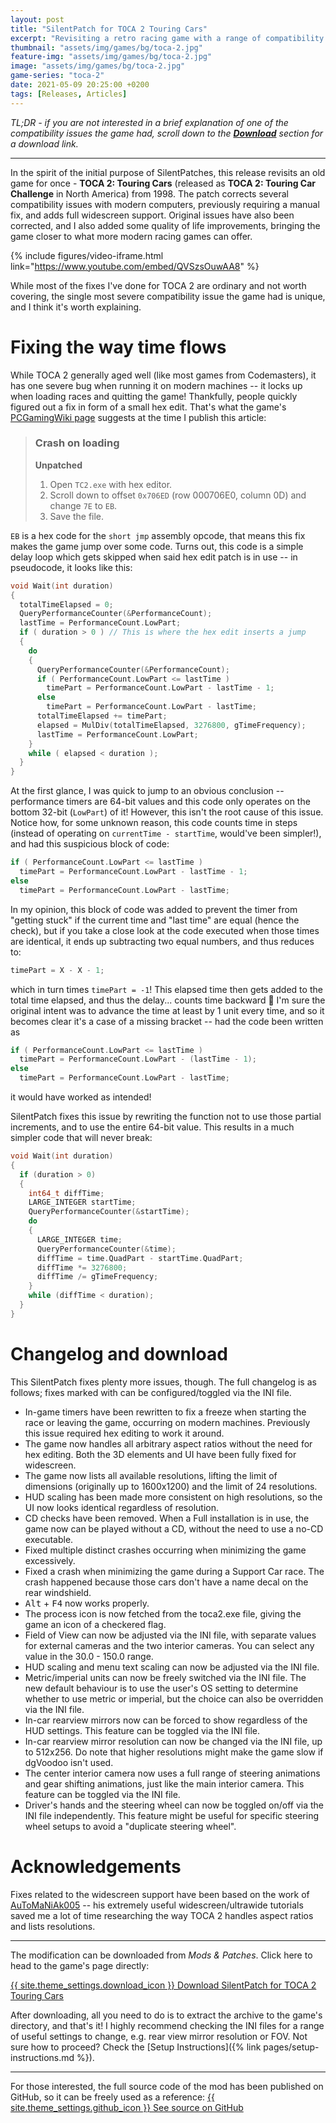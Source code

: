 ```yaml
---
layout: post
title: "SilentPatch for TOCA 2 Touring Cars"
excerpt: "Revisiting a retro racing game with a range of compatibility fixes and full widescreen support."
thumbnail: "assets/img/games/bg/toca-2.jpg"
feature-img: "assets/img/games/bg/toca-2.jpg"
image: "assets/img/games/bg/toca-2.jpg"
game-series: "toca-2"
date: 2021-05-09 20:25:00 +0200
tags: [Releases, Articles]
---
```


*TL;DR - if you are not interested in a brief explanation of one of the compatibility issues the game had,
scroll down to the [**Download**](#changelog-and-download) section for a download link.*

***

In the spirit of the initial purpose of SilentPatches, this release revisits an old game for once - **TOCA 2: Touring Cars** (released as **TOCA 2: Touring Car Challenge** in North America) from 1998.
The patch corrects several compatibility issues with modern computers, previously requiring a manual fix, and adds full widescreen support.
Original issues have also been corrected, and I also added some quality of life improvements, bringing the game closer to what more modern racing games can offer.

{% include figures/video-iframe.html link="https://www.youtube.com/embed/QVSzsOuwAA8" %}

While most of the fixes I've done for TOCA 2 are ordinary and not worth covering, the single most severe compatibility issue the game had is unique, and I think
it's worth explaining.

# Fixing the way time flows

While TOCA 2 generally aged well (like most games from Codemasters), it has one severe bug when running it on modern machines -- it locks up when loading races and quitting the game!
Thankfully, people quickly figured out a fix in form of a small hex edit. That's what the game's [PCGamingWiki page](https://www.pcgamingwiki.com/wiki/TOCA_2_Touring_Cars) suggests
at the time I publish this article:

> ### Crash on loading
> <i class="fas fa-wrench"></i> **Unpatched**
> 1. Open `TC2.exe` with hex editor.
> 2. Scroll down to offset `0x706ED` (row 000706E0, column 0D) and change `7E` to `EB`.
> 3. Save the file.

`EB` is a hex code for the `short jmp` assembly opcode, that means this fix makes the game jump over some code. Turns out, this code is a simple delay loop which gets skipped when said hex edit patch
is in use -- in pseudocode, it looks like this:

```cpp
void Wait(int duration)
{
  totalTimeElapsed = 0;
  QueryPerformanceCounter(&PerformanceCount);
  lastTime = PerformanceCount.LowPart;
  if ( duration > 0 ) // This is where the hex edit inserts a jump
  {
    do
    {
      QueryPerformanceCounter(&PerformanceCount);
      if ( PerformanceCount.LowPart <= lastTime )
        timePart = PerformanceCount.LowPart - lastTime - 1;
      else
        timePart = PerformanceCount.LowPart - lastTime;
      totalTimeElapsed += timePart;
      elapsed = MulDiv(totalTimeElapsed, 3276800, gTimeFrequency);
      lastTime = PerformanceCount.LowPart;
    }
    while ( elapsed < duration );
  }
}
```

At the first glance, I was quick to jump to an obvious conclusion -- performance timers are 64-bit values and this code only operates on the bottom 32-bit (`LowPart`) of it!
However, this isn't the root cause of this issue. Notice how, for some unknown reason, this code counts time in steps (instead of operating on `currentTime - startTime`, would've been simpler!),
and had this suspicious block of code:
```cpp
if ( PerformanceCount.LowPart <= lastTime )
  timePart = PerformanceCount.LowPart - lastTime - 1;
else
  timePart = PerformanceCount.LowPart - lastTime;
```

In my opinion, this block of code was added to prevent the timer from "getting stuck" if the current time and "last time" are equal (hence the check), but if you take
a close look at the code executed when those times are identical, it ends up subtracting two equal numbers, and thus reduces to:
```cpp
timePart = X - X - 1;
```

which in turn times `timePart = -1`! This elapsed time then gets added to the total time elapsed, and thus the delay... counts time backward 🤦
I'm sure the original intent was to advance the time at least by 1 unit every time, and so it becomes clear it's a case of a missing bracket -- had the code been written as
```cpp
if ( PerformanceCount.LowPart <= lastTime )
  timePart = PerformanceCount.LowPart - (lastTime - 1);
else
  timePart = PerformanceCount.LowPart - lastTime;
```

it would have worked as intended!

SilentPatch fixes this issue by rewriting the function not to use those partial increments, and to use the entire 64-bit value. This results in a much simpler code that will never break:
```cpp
void Wait(int duration)
{
  if (duration > 0)
  {
    int64_t diffTime;
    LARGE_INTEGER startTime;
    QueryPerformanceCounter(&startTime);
    do
    {
      LARGE_INTEGER time;
      QueryPerformanceCounter(&time);
      diffTime = time.QuadPart - startTime.QuadPart;
      diffTime *= 3276800;
      diffTime /= gTimeFrequency;
    }
    while (diffTime < duration);
  }
}
```

# Changelog and download

This SilentPatch fixes plenty more issues, though. The full changelog is as follows; fixes marked with <i class="fas fa-cog"></i> can be configured/toggled via the INI file.
* In-game timers have been rewritten to fix a freeze when starting the race or leaving the game, occurring on modern machines. Previously this issue required hex editing to work it around.
* The game now handles all arbitrary aspect ratios without the need for hex editing. Both the 3D elements and UI have been fully fixed for widescreen.
* The game now lists all available resolutions, lifting the limit of dimensions (originally up to 1600x1200) and the limit of 24 resolutions.
* HUD scaling has been made more consistent on high resolutions, so the UI now looks identical regardless of resolution.
* CD checks have been removed. When a Full installation is in use, the game now can be played without a CD, without the need to use a no-CD executable.
* Fixed multiple distinct crashes occurring when minimizing the game excessively.
* Fixed a crash when minimizing the game during a Support Car race. The crash happened because those cars don't have a name decal on the rear windshield.
* <kbd>Alt</kbd> + <kbd>F4</kbd> now works properly.
* The process icon is now fetched from the toca2.exe file, giving the game an icon of a checkered flag.
* <i class="fas fa-cog"></i> Field of View can now be adjusted via the INI file, with separate values for external cameras and the two interior cameras. You can select any value in the 30.0 - 150.0 range.
* <i class="fas fa-cog"></i> HUD scaling and menu text scaling can now be adjusted via the INI file.
* <i class="fas fa-cog"></i> Metric/imperial units can now be freely switched via the INI file. The new default behaviour is to use the user's OS setting to determine whether to use metric or imperial, but the choice can also be overridden via the INI file.
* <i class="fas fa-cog"></i> In-car rearview mirrors now can be forced to show regardless of the HUD settings. This feature can be toggled via the INI file.
* <i class="fas fa-cog"></i> In-car rearview mirror resolution can now be changed via the INI file, up to 512x256. Do note that higher resolutions might make the game slow if dgVoodoo isn't used.
* <i class="fas fa-cog"></i> The center interior camera now uses a full range of steering animations and gear shifting animations, just like the main interior camera. This feature can be toggled via the INI file.
* <i class="fas fa-cog"></i> Driver's hands and the steering wheel can now be toggled on/off via the INI file independently. This feature might be useful for specific steering wheel setups to avoid a "duplicate steering wheel".

# Acknowledgements

Fixes related to the widescreen support have been based on the work of [AuToMaNiAk005](https://www.youtube.com/user/AuToMaNiAk005) -- his extremely useful widescreen/ultrawide tutorials saved me a lot
of time researching the way TOCA 2 handles aspect ratios and lists resolutions.

***

The modification can be downloaded from *Mods & Patches*. Click here to head to the game's page directly:

<a href="{% link _games/toca-2.md %}#silentpatch" class="button" target="_blank">{{ site.theme_settings.download_icon }} Download SilentPatch for TOCA 2 Touring Cars</a>

After downloading, all you need to do is to extract the archive to the game's directory, and that's it! I highly recommend checking the INI files for a range of useful settings to change,
e.g. rear view mirror resolution or FOV. Not sure how to proceed? Check the [Setup Instructions]({% link pages/setup-instructions.md %}).

***

For those interested, the full source code of the mod has been published on GitHub, so it can be freely used as a reference:
<a href="https://github.com/CookiePLMonster/SilentPatchTOCA2" class="button github" target="_blank">{{ site.theme_settings.github_icon }} See source on GitHub</a>
